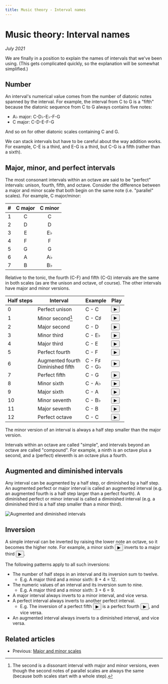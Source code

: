 ```yaml
---
title: Music theory - Interval names
---
```

<script src="Sound.js"></script>

# Music theory: Interval names

*July 2021*

We are finally in a position to explain the names of intervals that we've been using. (This gets complicated quickly, so the explanation will be somewhat simplified.)

## Number

An interval's numerical value comes from the number of diatonic notes spanned by the interval. For example, the interval from C to G is a "fifth" because the diatonic sequence from C to G always contains five notes:

* A&flat; major: C-D&flat;-E&flat;-F-G
* C major: C-D-E-F-G

And so on for other diatonic scales containing C and G.

We can stack intervals but have to be careful about the way addition works. For example, C-E is a third, and E-G is a third, but C-G is a fifth (rather than a sixth).

## Major, minor, and perfect intervals

The most consonant intervals within an octave are said to be "perfect" intervals: unison, fourth, fifth, and octave. Consider the difference between a major and minor scale that both begin on the same note (i.e. "parallel" scales). For example, C major/minor:

| # | C major | C minor |
| - | :-----: | :-----: |
| 1 | C       | C       |
| 2 | D       | D       |
| 3 | E       | E&flat; |
| 4 | F       | F       |
| 5 | G       | G       |
| 6 | A       | A&flat; |
| 7 | B       | B&flat; |

Relative to the tonic, the fourth (C-F) and fifth (C-G) intervals are the same in both scales (as are the unison and octave, of course). The other intervals have major and minor versions.

| Half steps | Interval         | Example      | Play |
| ---------- | --------         | -------      | ---- |
| 0          | Perfect unison   | C - C        | <button onclick="playHalfSteps([0, 0], note.C)">&#9654;</button> |
| 1          | Minor second[^1] | C - C&sharp; | <button onclick="playHalfSteps([0, 1], note.C)">&#9654;</button> |
| 2          | Major second     | C - D        | <button onclick="playHalfSteps([0, 2], note.C)">&#9654;</button> |
| 3          | Minor third      | C - E&flat;  | <button onclick="playHalfSteps([0, 3], note.C)">&#9654;</button> |
| 4          | Major third      | C - E        | <button onclick="playHalfSteps([0, 4], note.C)">&#9654;</button> |
| 5          | Perfect fourth   | C - F        | <button onclick="playHalfSteps([0, 5], note.C)">&#9654;</button> |
| 6          | Augmented fourth<br />Diminished fifth | C - F&sharp;<br />C - G&flat; | <button onclick="playHalfSteps([0, 6], note.C)">&#9654;</button> |
| 7          | Perfect fifth    | C - G        | <button onclick="playHalfSteps([0, 7], note.C)">&#9654;</button> |
| 8          | Minor sixth      | C - A&flat;  | <button onclick="playHalfSteps([0, 8], note.C)">&#9654;</button> |
| 9          | Major sixth      | C - A        | <button onclick="playHalfSteps([0, 9], note.C)">&#9654;</button> |
| 10         | Minor seventh    | C - B&flat;  | <button onclick="playHalfSteps([0, 10], note.C)">&#9654;</button> |
| 11         | Major seventh    | C - B        | <button onclick="playHalfSteps([0, 11], note.C)">&#9654;</button> |
| 12         | Perfect octave   | C - C        | <button onclick="playHalfSteps([0, 12], note.C)">&#9654;</button> |

The minor version of an interval is always a half step smaller than the major version.

Intervals within an octave are called "simple", and intervals beyond an octave are called "compound". For example, a ninth is an octave plus a second, and a (perfect) eleventh is an octave plus a fourth.

## Augmented and diminished intervals

Any interval can be augmented by a half step, or diminished by a half step. An augmented perfect or major interval is called an augmented interval (e.g. an augmented fourth is a half step larger than a perfect fourth). A diminished perfect or minor interval is called a diminished interval (e.g. a diminished third is a half step smaller than a minor third).

![Augmented and diminished intervals](https://musictheory.pugetsound.edu/mt21c/images/unit1/interval-quality-continuum.svg)

## Inversion

A simple interval can be inverted by raising the lower note an octave, so it becomes the higher note. For example, a minor sixth <button onclick="playHalfSteps([0, 8], note.C)">&#9654;</button> inverts to a major third <button onclick="playHalfSteps([8, 12], note.C)">&#9654;</button>.

The following patterns apply to all such inversions:

* The number of half steps in an interval and its inversion sum to twelve.
  * E.g. A major third and a minor sixth: 8 + 4 = 12.
* The numeric values of an interval and its inversion sum to nine.
  * E.g. A major third and a minor sixth: 3 + 6 = 9.
* A major interval always inverts to a minor interval, and vice versa.
* A perfect interval always inverts to another perfect interval.
  * E.g. The inversion of a perfect fifth <button onclick="playHalfSteps([0, 7], note.C)">&#9654;</button> is a perfect fourth <button onclick="playHalfSteps([7, 12], note.C)">&#9654;</button>, and vice versa.
* An augmented interval always inverts to a diminished interval, and vice versa.

## Related articles

* Previous: [Major and minor scales](06-MajorMinorScales.html)

[^1]: The second is a dissonant interval with major and minor versions, even though the second notes of parallel scales are always the same (because both scales start with a whole step).